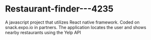 # Restaurant-finder---4235
A javascript project that utilizes React native framework. Coded on snack.expo.io in partners. The application locates the user and shows nearby restaurants using the Yelp API
